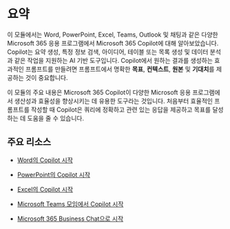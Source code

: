 # 요약

이 모듈에서는 Word, PowerPoint, Excel, Teams, Outlook 및 채팅과 같은 다양한 Microsoft 365 응용 프로그램에서 Microsoft 365 Copilot에 대해 알아보았습니다. Copilot는 요약 생성, 특정 정보 검색, 아이디어, 테이블 또는 목록 생성 및 데이터 분석과 같은 작업을 지원하는 AI 기반 도구입니다. Copilot에서 원하는 결과를 생성하는 효과적인 프롬프트를 만들려면 프롬프트에서 명확한 **목표**, **컨텍스트**, **원본** 및 **기대치**를 제공하는 것이 중요합니다.

이 모듈의 주요 내용은 Microsoft 365 Copilot이 다양한 Microsoft 응용 프로그램에서 생산성과 효율성을 향상시키는 데 유용한 도구라는 것입니다. 처음부터 효율적인 프롬프트를 작성할 때 Copilot은 쿼리에 정확하고 관련 있는 응답을 제공하고 목표를 달성하는 데 도움을 줄 수 있습니다.

## 주요 리소스

- [Word의 Copilot 시작](https://support.microsoft.com/office/welcome-to-copilot-in-word-2135e85f-a467-463b-b2f0-c51a46d625d1)

- [PowerPoint의 Copilot 시작](https://support.microsoft.com/office/welcome-to-copilot-in-powerpoint-57133c75-24c0-4519-8096-d0dadf25fb8d)

- [Excel의 Copilot 시작](https://support.microsoft.com/office/get-started-with-copilot-in-excel-d7110502-0334-4b4f-a175-a73abdfc118a)

- [Microsoft Teams 모임에서 Copilot 시작](https://support.microsoft.com/office/get-started-with-copilot-in-microsoft-teams-meetings-0bf9dd3c-96f7-44e2-8bb8-790bedf066b1)

- [Microsoft 365 Business Chat으로 시작](https://support.microsoft.com/topic/get-started-with-microsoft-365-chat-5b00a52d-7296-48ee-b938-b95b7209f737)
